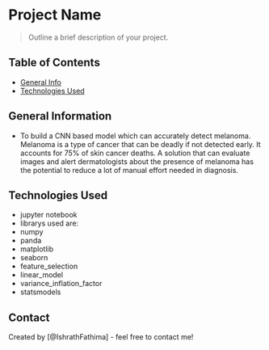 # Project Name
> Outline a brief description of your project.


## Table of Contents
* [General Info](#general-information)
* [Technologies Used](#technologies-used)


<!-- You can include any other section that is pertinent to your problem -->

## General Information
- To build a CNN based model which can accurately detect melanoma. Melanoma is a type of cancer that can be deadly if not detected early. It accounts for 75% of skin cancer deaths. A solution that can evaluate images and alert dermatologists about the presence of melanoma has the potential to reduce a lot of manual effort needed in diagnosis.

<!-- You don't have to answer all the questions - just the ones relevant to your project. -->

## Technologies Used
- jupyter notebook
- librarys used are:
- numpy
- panda
- matplotlib
- seaborn
- feature_selection
- linear_model
- variance_inflation_factor
- statsmodels


<!-- As the libraries versions keep on changing, it is recommended to mention the version of library used in this project -->



## Contact
Created by [@IshrathFathima] - feel free to contact me!



<!-- Optional -->
<!-- ## License -->
<!-- This project is open source and available under the [... License](). -->

<!-- You don't have to include all sections - just the one's relevant to your project -->
